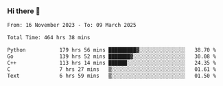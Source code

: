 ### Hi there 👋

<!--
**floyiac/floyiac** is a ✨ _special_ ✨ repository because its `README.md` (this file) appears on your GitHub profile.

Here are some ideas to get you started:

- 🔭 I’m currently working on ...
- 🌱 I’m currently learning ...
- 👯 I’m looking to collaborate on ...
- 🤔 I’m looking for help with ...
- 💬 Ask me about ...
- 📫 How to reach me: ...
- 😄 Pronouns: ...
- ⚡ Fun fact: ...
-->

<!--START_SECTION:waka-->

```txt
From: 16 November 2023 - To: 09 March 2025

Total Time: 464 hrs 38 mins

Python           179 hrs 56 mins █████████▓░░░░░░░░░░░░░░░   38.70 %
Go               139 hrs 52 mins ███████▓░░░░░░░░░░░░░░░░░   30.08 %
C++              113 hrs 14 mins ██████░░░░░░░░░░░░░░░░░░░   24.35 %
C                7 hrs 27 mins   ▒░░░░░░░░░░░░░░░░░░░░░░░░   01.61 %
Text             6 hrs 59 mins   ▒░░░░░░░░░░░░░░░░░░░░░░░░   01.50 %
```

<!--END_SECTION:waka-->
